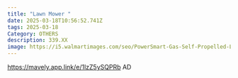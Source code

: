 ```yaml
---
title: "Lawn Mower "
date: 2025-03-18T10:56:52.741Z
tags: 2025-03-18
Category: OTHERS
description: 339.XX
image: https://i5.walmartimages.com/seo/PowerSmart-Gas-Self-Propelled-Lawn-Mower-21-inch-170cc-with-6-position-Height-Adjustment_cb35a113-9c33-4976-a741-12f531eb2e2d.22225a8cb39a712edbf6feb2ceb06fce.jpeg?odnHeight=640&odnWidth=640&odnBg=FFFFFF
---
```

https://mavely.app.link/e/1lzZ5ySQPRb   AD